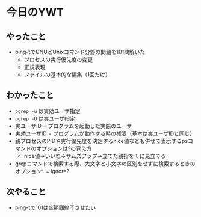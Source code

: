 # 今日のYWT

## やったこと

- ping-tでGNUとUnixコマンド分野の問題を101問解いた
  - プロセスの実行優先度の変更
  - 正規表現
  - ファイルの基本的な編集（1回だけ）

## わかったこと

- `pgrep -u` は実効ユーザ指定
- `pgrep -U` は実ユーザ指定
- 実ユーザID = プログラムを起動した実際のユーザ
- 実効ユーザID = プログラムが動作する時の権限（基本は実ユーザIDと同じ）
- 親プロセスのPIDや実行優先度を決定するnice値なども併せて表示するpsコマンドのオプションは?の覚え方
  - nice値→いいね→サムズアップ→立てた親指を `l` に見立てる
- grepコマンドで検索する際、大文字と小文字の区別をせずに検索するときのオプション`i` = ignore?

## 次やること

- ping-tで101は全範囲終了させたい